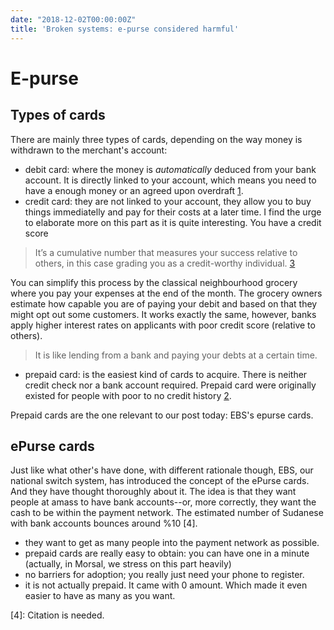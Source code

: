 ```yaml
---
date: "2018-12-02T00:00:00Z"
title: 'Broken systems: e-purse considered harmful'
---
```



# E-purse

## Types of cards

There are mainly three types of cards, depending on the way money is withdrawn to the merchant's account:
- debit card: where the money is _automatically_ deduced from your bank account. It is directly linked to your account, which means you need to have a enough money or an agreed upon overdraft [1].
- credit card: they are not linked to your account, they allow you to buy things immediatelly and pay for their costs at a later time. I find the urge to elaborate more on this part as it is quite interesting. You have a credit score

> It’s a cumulative number that measures your success relative to others, in this case grading you as a credit-worthy individual. [3]

You can simplify this process by the classical neighbourhood grocery where you pay your expenses at the end of the month. The grocery owners estimate how capable you are of paying your debit and based on that they might opt out some customers. It works exactly the same, however, banks apply higher interest rates on applicants with poor credit score (relative to others).
> It is like lending from a bank and paying your debts at a certain time.

- prepaid card: is the easiest kind of cards to acquire. There is neither credit check nor a bank account required. Prepaid card were originally existed for people with poor to no credit history [2].

Prepaid cards are the one relevant to our post today: EBS's epurse cards.

## ePurse cards
Just like what other's have done, with different rationale though, EBS, our national switch system, has introduced the concept of the ePurse cards. And they have thought thoroughly about it. The idea is that they want people at amass to have bank accounts--or, more correctly, they want the cash to be within the payment network. The estimated number of Sudanese with bank accounts bounces around %10 [4].
- they want to get as many people into the payment network as possible.
- prepaid cards are really easy to obtain: you can have one in a minute (actually, in Morsal, we stress on this part heavily)
- no barriers for adoption; you really just need your phone to register.
- it is not actually prepaid. It came with 0 amount. Which made it even easier to have as many as you want.

[1]: (https://www.barclays.co.uk/help/cards/debit-card/difference-debit-credit/)[barclays.co.uk]
[2]: (https://www.creditcards.com/credit-card-news/help/9-things-you-need-to-know-about-prepaid-cards-6000.php)
[3]: (http://time.com/money/collection-post/2791957/what-is-my-credit-score/)
[4]: Citation is needed.